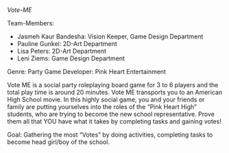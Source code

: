 *Vote-ME*

Team-Members:
- Jasmeh Kaur Bandesha: Vision Keeper, Game Design Department
- Pauline Gunkel: 2D-Art Department
- Lisa Peters: 2D-Art Department
- Leni Ziems: Game Design Department

Genre: Party Game
Developer: Pink Heart Entertainment

Vote ME is a social party roleplaying board game for 3 to 6 players and the total play time is
around 20 minutes.
Vote ME transports you to an American High School movie.
In this highly social game, you and your friends or family are putting yourselves into the roles
of the “Pink Heart High” students, who are trying to become the new school representative.
Prove them all that YOU have what it takes by completing tasks and gaining votes!

Goal: Gathering the most “Votes” by doing activities, completing tasks to become head girl/boy of
the school.
